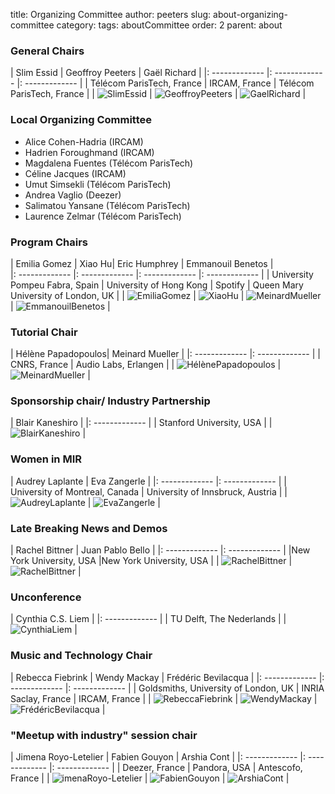 title: Organizing Committee
author: peeters
slug: about-organizing-committee
category:
tags: aboutCommittee
order: 2
parent: about

### General Chairs

| Slim Essid |  Geoffroy Peeters | Gaël Richard  |
|: -------------   |: ------------- |: ------------- |
| Télécom ParisTech, France | IRCAM, France | Télécom ParisTech, France |
| ![SlimEssid]({filename}/images/organizing/people_slimessid_200.png) | ![GeoffroyPeeters]({filename}/images/organizing/people_geoffroypeeters_200.png) | ![GaelRichard]({filename}/images/organizing/people_gaelrichard_200.png) |

### Local Organizing Committee

- Alice Cohen-Hadria (IRCAM)- Hadrien Foroughmand (IRCAM)- Magdalena Fuentes (Télécom ParisTech)- Céline Jacques  (IRCAM)- Umut Simsekli (Télécom ParisTech)
- Andrea Vaglio (Deezer)
- Salimatou Yansane (Télécom ParisTech)- Laurence Zelmar (Télécom ParisTech)
### Program Chairs

| Emilia Gomez | Xiao Hu| Eric Humphrey | Emmanouil Benetos |  
|: -------------   |: ------------- |: ------------- |: ------------- |
| University Pompeu Fabra, Spain | University of Hong Kong | Spotify | Queen Mary University of London, UK |
| ![EmiliaGomez]({filename}/images/organizing/people_gomez_200.png) | ![XiaoHu]({filename}/images/organizing/people_xiaoxhu_200.jpg) | ![MeinardMueller]({filename}/images/organizing/people_humphrey_200.jpg) | ![EmmanouilBenetos]({filename}/images/organizing/people_benetos_200.jpg) |

### Tutorial Chair

| Hélène Papadopoulos| Meinard Mueller |
|: -------------   |: -------------   |
| CNRS, France | Audio Labs, Erlangen |
| ![HélènePapadopoulos]({filename}/images/organizing/unknown_200.png) | ![MeinardMueller]({filename}/images/organizing/people_mueller_200.jpg) |

### Sponsorship chair/ Industry Partnership

| Blair Kaneshiro |
|: -------------   |
| Stanford University, USA |
| ![BlairKaneshiro]({filename}/images/organizing/people_kaneshiro_200.jpg) |

### Women in MIR

| Audrey Laplante | Eva Zangerle |
|: -------------   |: -------------   |
| University of Montreal, Canada |  University of Innsbruck, Austria |
| ![AudreyLaplante]({filename}/images/organizing/people_laplante_200.jpg) | ![EvaZangerle]({filename}/images/organizing/people_zangerle_200.jpg) |


### Late Breaking News and Demos

| Rachel Bittner | Juan Pablo Bello |
|: -------------   |: ------------- |
|New York University, USA |New York University, USA |
| ![RachelBittner]({filename}/images/organizing/people_bittner_200.jpg) | ![RachelBittner]({filename}/images/organizing/people_bello_200.png) |

### Unconference

| Cynthia C.S. Liem |
|: -------------   |
| TU Delft, The Nederlands |
| ![CynthiaLiem]({filename}/images/organizing/people_liem_200.png) |

### Music and Technology Chair

| Rebecca Fiebrink | Wendy Mackay |  Frédéric Bevilacqua |
|: -------------   |: -------------   |: -------------   |
| Goldsmiths, University of London, UK | INRIA Saclay, France | IRCAM, France |
| ![RebeccaFiebrink]({filename}/images/organizing/people_fiebrink_200.png) | ![WendyMackay]({filename}/images/organizing/people_mackay_200.jpg) | ![FrédéricBevilacqua]({filename}/images/organizing/unknown_200.png) |

### "Meetup with industry" session chair

| Jimena Royo-Letelier | Fabien Gouyon | Arshia Cont |
|: -------------   |: -------------   |: -------------   |
| Deezer, France | Pandora, USA | Antescofo, France |
| ![imenaRoyo-Letelier]({filename}/images/organizing/people_jimena_200.png) | ![FabienGouyon]({filename}/images/organizing/people_gouyon_200.jpg) | ![ArshiaCont]({filename}/images/organizing/people_cont_200.jpg) |
